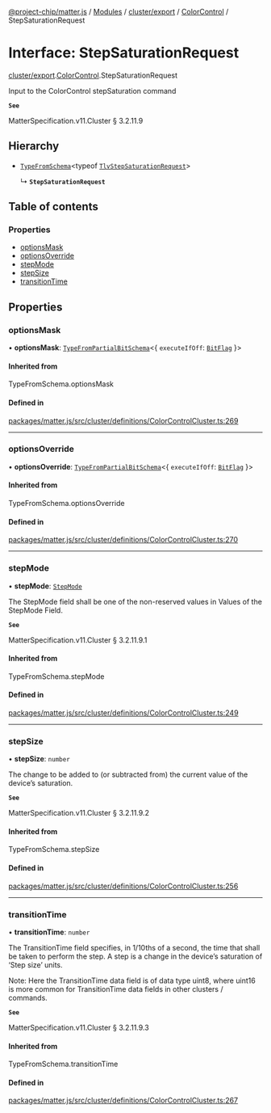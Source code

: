 [@project-chip/matter.js](../README.md) / [Modules](../modules.md) / [cluster/export](../modules/cluster_export.md) / [ColorControl](../modules/cluster_export.ColorControl.md) / StepSaturationRequest

# Interface: StepSaturationRequest

[cluster/export](../modules/cluster_export.md).[ColorControl](../modules/cluster_export.ColorControl.md).StepSaturationRequest

Input to the ColorControl stepSaturation command

**`See`**

MatterSpecification.v11.Cluster § 3.2.11.9

## Hierarchy

- [`TypeFromSchema`](../modules/tlv_export.md#typefromschema)\<typeof [`TlvStepSaturationRequest`](../modules/cluster_export.ColorControl.md#tlvstepsaturationrequest)\>

  ↳ **`StepSaturationRequest`**

## Table of contents

### Properties

- [optionsMask](cluster_export.ColorControl.StepSaturationRequest.md#optionsmask)
- [optionsOverride](cluster_export.ColorControl.StepSaturationRequest.md#optionsoverride)
- [stepMode](cluster_export.ColorControl.StepSaturationRequest.md#stepmode)
- [stepSize](cluster_export.ColorControl.StepSaturationRequest.md#stepsize)
- [transitionTime](cluster_export.ColorControl.StepSaturationRequest.md#transitiontime)

## Properties

### optionsMask

• **optionsMask**: [`TypeFromPartialBitSchema`](../modules/schema_export.md#typefrompartialbitschema)\<\{ `executeIfOff`: [`BitFlag`](../modules/schema_export.md#bitflag)  }\>

#### Inherited from

TypeFromSchema.optionsMask

#### Defined in

[packages/matter.js/src/cluster/definitions/ColorControlCluster.ts:269](https://github.com/project-chip/matter.js/blob/c0d55745d5279e16fdfaa7d2c564daa31e19c627/packages/matter.js/src/cluster/definitions/ColorControlCluster.ts#L269)

___

### optionsOverride

• **optionsOverride**: [`TypeFromPartialBitSchema`](../modules/schema_export.md#typefrompartialbitschema)\<\{ `executeIfOff`: [`BitFlag`](../modules/schema_export.md#bitflag)  }\>

#### Inherited from

TypeFromSchema.optionsOverride

#### Defined in

[packages/matter.js/src/cluster/definitions/ColorControlCluster.ts:270](https://github.com/project-chip/matter.js/blob/c0d55745d5279e16fdfaa7d2c564daa31e19c627/packages/matter.js/src/cluster/definitions/ColorControlCluster.ts#L270)

___

### stepMode

• **stepMode**: [`StepMode`](../enums/cluster_export.ColorControl.StepMode.md)

The StepMode field shall be one of the non-reserved values in Values of the StepMode Field.

**`See`**

MatterSpecification.v11.Cluster § 3.2.11.9.1

#### Inherited from

TypeFromSchema.stepMode

#### Defined in

[packages/matter.js/src/cluster/definitions/ColorControlCluster.ts:249](https://github.com/project-chip/matter.js/blob/c0d55745d5279e16fdfaa7d2c564daa31e19c627/packages/matter.js/src/cluster/definitions/ColorControlCluster.ts#L249)

___

### stepSize

• **stepSize**: `number`

The change to be added to (or subtracted from) the current value of the device’s saturation.

**`See`**

MatterSpecification.v11.Cluster § 3.2.11.9.2

#### Inherited from

TypeFromSchema.stepSize

#### Defined in

[packages/matter.js/src/cluster/definitions/ColorControlCluster.ts:256](https://github.com/project-chip/matter.js/blob/c0d55745d5279e16fdfaa7d2c564daa31e19c627/packages/matter.js/src/cluster/definitions/ColorControlCluster.ts#L256)

___

### transitionTime

• **transitionTime**: `number`

The TransitionTime field specifies, in 1/10ths of a second, the time that shall be taken to perform the
step. A step is a change in the device’s saturation of ‘Step size’ units.

Note: Here the TransitionTime data field is of data type uint8, where uint16 is more common for
TransitionTime data fields in other clusters / commands.

**`See`**

MatterSpecification.v11.Cluster § 3.2.11.9.3

#### Inherited from

TypeFromSchema.transitionTime

#### Defined in

[packages/matter.js/src/cluster/definitions/ColorControlCluster.ts:267](https://github.com/project-chip/matter.js/blob/c0d55745d5279e16fdfaa7d2c564daa31e19c627/packages/matter.js/src/cluster/definitions/ColorControlCluster.ts#L267)
